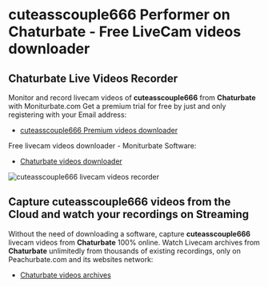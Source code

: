 # cuteasscouple666 Performer on Chaturbate - Free LiveCam videos downloader

## Chaturbate Live Videos Recorder

Monitor and record livecam videos of **cuteasscouple666** from **Chaturbate** with Moniturbate.com
Get a premium trial for free by just and only registering with your Email address:
* [cuteasscouple666 Premium videos downloader](https://moniturbate.com/request-demo-licence-key.html)

Free livecam videos downloader - Moniturbate Software:
* [Chaturbate videos downloader](https://moniturbate.com/moniturbate-download-software.html)

![cuteasscouple666 livecam videos recorder](https://peachurnet.com/templates/moniturbate-software.png)


## Capture cuteasscouple666 videos from the Cloud and watch your recordings on Streaming

Without the need of downloading a software, capture **cuteasscouple666** livecam videos from **Chaturbate** 100% online.
Watch Livecam archives from **Chaturbate** unlimitedly from thousands of existing recordings, only on Peachurbate.com and its websites network:
* [Chaturbate videos archives](https://peachurnet.com/)